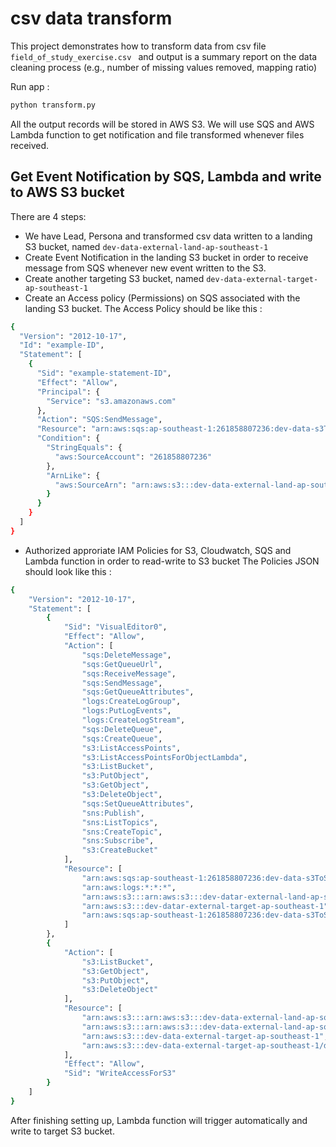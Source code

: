 # csv data transform

This project demonstrates how to transform data from csv file ```field_of_study_exercise.csv ``` and output is a summary report on the data cleaning process (e.g., number of
missing values removed, mapping ratio)

Run app : 
```bash
python transform.py
```
All the output records will be stored in AWS S3. We will use SQS and AWS Lambda function to get notification and file transformed whenever files received. 

## Get Event Notification by SQS, Lambda and write to AWS S3 bucket 
There are 4 steps: 
- We have Lead, Persona and transformed csv data written to a landing S3 bucket, named ```dev-data-external-land-ap-southeast-1 ```
- Create Event Notification in the landing S3 bucket in order to receive message from SQS whenever new event written to the S3. 
- Create another targeting S3 bucket, named ```dev-data-external-target-ap-southeast-1 ``` 
- Create an Access policy (Permissions) on SQS associated with the landing S3 bucket. The Access Policy should be like this : 
```bash 
{
  "Version": "2012-10-17",
  "Id": "example-ID",
  "Statement": [
    {
      "Sid": "example-statement-ID",
      "Effect": "Allow",
      "Principal": {
        "Service": "s3.amazonaws.com"
      },
      "Action": "SQS:SendMessage",
      "Resource": "arn:aws:sqs:ap-southeast-1:261858807236:dev-data-s3ToSqsTest",
      "Condition": {
        "StringEquals": {
          "aws:SourceAccount": "261858807236"
        },
        "ArnLike": {
          "aws:SourceArn": "arn:aws:s3:::dev-data-external-land-ap-southeast-1"
        }
      }
    }
  ]
} 
```
- Authorized approriate IAM Policies for S3, Cloudwatch, SQS and Lambda function in order to read-write to S3 bucket
The Policies JSON should look like this : 
```bash
{
    "Version": "2012-10-17",
    "Statement": [
        {
            "Sid": "VisualEditor0",
            "Effect": "Allow",
            "Action": [
                "sqs:DeleteMessage",
                "sqs:GetQueueUrl",
                "sqs:ReceiveMessage",
                "sqs:SendMessage",
                "sqs:GetQueueAttributes",
                "logs:CreateLogGroup",
                "logs:PutLogEvents",
                "logs:CreateLogStream",
                "sqs:DeleteQueue",
                "sqs:CreateQueue",
                "s3:ListAccessPoints",
                "s3:ListAccessPointsForObjectLambda",
                "s3:ListBucket",
                "s3:PutObject",
                "s3:GetObject",
                "s3:DeleteObject",
                "sqs:SetQueueAttributes",
                "sns:Publish",
                "sns:ListTopics",
                "sns:CreateTopic",
                "sns:Subscribe",
                "s3:CreateBucket"
            ],
            "Resource": [
                "arn:aws:sqs:ap-southeast-1:261858807236:dev-data-s3ToSqsTest",
                "arn:aws:logs:*:*:*",
                "arn:aws:s3:::arn:aws:s3:::dev-datar-external-land-ap-southeast-1",
                "arn:aws:s3:::dev-datar-external-target-ap-southeast-1",
                "arn:aws:sqs:ap-southeast-1:261858807236:dev-data-s3ToSqsTest"
            ]
        },
        {
            "Action": [
                "s3:ListBucket",
                "s3:GetObject",
                "s3:PutObject",
                "s3:DeleteObject"
            ],
            "Resource": [
                "arn:aws:s3:::arn:aws:s3:::dev-data-external-land-ap-southeast-1",
                "arn:aws:s3:::arn:aws:s3:::dev-data-external-land-ap-southeast-1/data_competitor/*",
                "arn:aws:s3:::dev-data-external-target-ap-southeast-1",
                "arn:aws:s3:::dev-data-external-target-ap-southeast-1/data_competitor/*"
            ],
            "Effect": "Allow",
            "Sid": "WriteAccessForS3"
        }
    ]
}

```
After finishing setting up, Lambda function will trigger automatically and write to target S3 bucket. 
